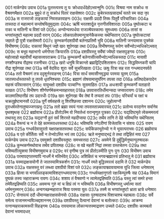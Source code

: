001	मार्कण्डेय उवाच
001a	पुलस्त्यस्य तु यः क्रोधादर्धदेहोऽभवन्मुनिः
001c	विश्रवा नाम सक्रोधः स वैश्रवणमैक्षत
002a	बुबुधे तं तु सक्रोधं पितरं राक्षसेश्वरः
002c	कुबेरस्तत्प्रसादार्थं यतते स्म सदा नृप
003a	स राजराजो लङ्कायां निवसन्नरवाहनः
003c	राक्षसीः प्रददौ तिस्रः पितुर्वै परिचारिकाः
004a	तास्तदा तं महात्मानं सन्तोषयितुमुद्यताः
004c	ऋषिं भरतशार्दूल नृत्तगीतविशारदाः
005a	पुष्पोत्कटा च राका च मालिनी च विशां पते
005c	अन्योन्यस्पर्धया राजञ्श्रेयस्कामाः सुमध्यमाः
006a	तासां स भगवांस्तुष्टो महात्मा प्रददौ वरान्
006c	लोकपालोपमान्पुत्रानेकैकस्या यथेप्सितान्
007a	पुष्पोत्कटायां जज्ञाते द्वौ पुत्रौ राक्षसेश्वरौ
007c	कुम्भकर्णदशग्रीवौ बलेनाप्रतिमौ भुवि
008a	मालिनी जनयामास पुत्रमेकं विभीषणम्
008c	राकायां मिथुनं जज्ञे खरः शूर्पणखा तथा
009a	विभीषणस्तु रूपेण सर्वेभ्योऽभ्यधिकोऽभवत्
009c	स बभूव महाभागो धर्मगोप्ता क्रियारतिः
010a	दशग्रीवस्तु सर्वेषां ज्येष्ठो राक्षसपुङ्गवः
010c	महोत्साहो महावीर्यो महासत्त्वपराक्रमः
011a	कुम्भकर्णो बलेनासीत्सर्वेभ्योऽभ्यधिकस्तदा
011c	मायावी रणशौण्डश्च रौद्रश्च रजनीचरः
012a	खरो धनुषि विक्रान्तो ब्रह्मद्विट्पिशिताशनः
012c	सिद्धविघ्नकरी चापि रौद्रा शूर्पणखा तथा
013a	सर्वे वेदविदः शूराः सर्वे सुचरितव्रताः
013c	ऊषुः पित्रा सह रता गन्धमादनपर्वते
014a	ततो वैश्रवणं तत्र ददृशुर्नरवाहनम्
014c	पित्रा सार्धं समासीनमृद्ध्या परमया युतम्
015a	जातस्पर्धास्ततस्ते तु तपसे धृतनिश्चयाः
015c	ब्रह्माणं तोषयामासुर्घोरेण तपसा तदा
016a	अतिष्ठदेकपादेन सहस्रं परिवत्सरान्
016c	वायुभक्षो दशग्रीवः पञ्चाग्निः सुसमाहितः
017a	अधःशायी कुम्भकर्णो यताहारो यतव्रतः
017c	विभीषणः शीर्णपर्णमेकमभ्यवहारयत्
018a	उपवासरतिर्धीमान्सदा जप्यपरायणः
018c	तमेव कालमातिष्ठत्तीव्रं तप उदारधीः
019a	खरः शूर्पणखा चैव तेषां वै तप्यतां तपः
019c	परिचर्यां च रक्षां च चक्रतुर्हृष्टमानसौ
020a	पूर्णे वर्षसहस्रे तु शिरश्छित्त्वा दशाननः
020c	जुहोत्यग्नौ दुराधर्षस्तेनातुष्यज्जगत्प्रभुः
021a	ततो ब्रह्मा स्वयं गत्वा तपसस्तान्न्यवारयत्
021c	प्रलोभ्य वरदानेन सर्वानेव पृथक्पृथक्
022	ब्रह्मोवाच
022a	प्रीतोऽस्मि वो निवर्तध्वं वरान्वृणुत पुत्रकाः
022c	यद्यदिष्टमृते त्वेकममरत्वं तथास्तु तत्
023a	यद्यदग्नौ हुतं सर्वं शिरस्ते महदीप्सया
023c	तथैव तानि ते देहे भविष्यन्ति यथेप्सितम्
024a	वैरूप्यं च न ते देहे कामरूपधरस्तथा
024c	भविष्यसि रणेऽरीणां विजेतासि न संशयः
025	रावण उवाच
025a	गन्धर्वदेवासुरतो यक्षराक्षसतस्तथा
025c	सर्पकिन्नरभूतेभ्यो न मे भूयात्पराभवः
026	ब्रह्मोवाच
026a	य एते कीर्तिताः सर्वे न तेभ्योऽस्ति भयं तव
026c	ऋते मनुष्याद्भद्रं ते तथा तद्विहितं मया
027	मार्कण्डेय उवाच
027a	एवमुक्तो दशग्रीवस्तुष्टः समभवत्तदा
027c	अवमेने हि दुर्बुद्धिर्मनुष्यान्पुरुषादकः
028a	कुम्भकर्णमथोवाच तथैव प्रपितामहः
028c	स वव्रे महतीं निद्रां तमसा ग्रस्तचेतनः
029a	तथा भविष्यतीत्युक्त्वा विभीषणमुवाच ह
029c	वरं वृणीष्व पुत्र त्वं प्रीतोऽस्मीति पुनः पुनः
030	विभीषण उवाच
030a	परमापद्गतस्यापि नाधर्मे मे मतिर्भवेत्
030c	अशिक्षितं च भगवन्ब्रह्मास्त्रं प्रतिभातु मे
031	ब्रह्मोवाच
031a	यस्माद्राक्षसयोनौ ते जातस्यामित्रकर्शन
031c	नाधर्मे रमते बुद्धिरमरत्वं ददामि ते
032	मार्कण्डेय उवाच
032a	राक्षसस्तु वरं लब्ध्वा दशग्रीवो विशां पते
032c	लङ्कायाश्च्यावयामास युधि जित्वा धनेश्वरम्
033a	हित्वा स भगवाँल्लङ्कामाविशद्गन्धमादनम्
033c	गन्धर्वयक्षानुगतो रक्षःकिम्पुरुषैः सह
034a	विमानं पुष्पकं तस्य जहाराक्रम्य रावणः
034c	शशाप तं वैश्रवणो न त्वामेतद्वहिष्यति
035a	यस्तु त्वां समरे हन्ता तमेवैतद्वहिष्यति
035c	अवमन्य गुरुं मां च क्षिप्रं त्वं न भविष्यसि
036a	विभीषणस्तु धर्मात्मा सतां धर्ममनुस्मरन्
036c	अन्वगच्छन्महाराज श्रिया परमया युतः
037a	तस्मै स भगवांस्तुष्टो भ्राता भ्रात्रे धनेश्वरः
037c	सेनापत्यं ददौ धीमान्यक्षराक्षससेनयोः
038a	राक्षसाः पुरुषादाश्च पिशाचाश्च महाबलाः
038c	सर्वे समेत्य राजानमभ्यषिञ्चद्दशाननम्
039a	दशग्रीवस्तु दैत्यानां देवानां च बलोत्कटः
039c	आक्रम्य रत्नान्यहरत्कामरूपी विहङ्गमः
040a	रावयामास लोकान्यत्तस्माद्रावण उच्यते
040c	दशग्रीवः कामबलो देवानां भयमादधत्
